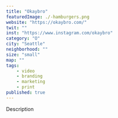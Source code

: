 ```yaml
---
title: "Okaybro"
featuredImage: ./-hamburgers.png
website: "https://okaybro.com/"
twit: ""
inst: "https://www.instagram.com/okaybro"
category: "O"
city: "Seattle"
neighborhood: ""
size: "small"
map: ""
tags:
    - video
    - branding
    - marketing
    - print
published: true
---
```


Description
